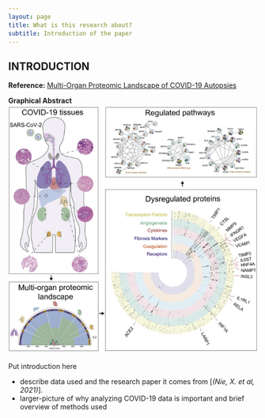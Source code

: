 ```yaml
---
layout: page
title: What is this research about?
subtitle: Introduction of the paper
---
```




## INTRODUCTION

**Reference:** [Multi-Organ Proteomic Landscape of COVID-19 Autopsies](https://www.ncbi.nlm.nih.gov/pmc/articles/PMC7794601/)

**Graphical Abstract** 
[![Abstract](/img/graphicalAbstract.jpg)](https://www.ncbi.nlm.nih.gov/pmc/articles/PMC7794601/)

Put introduction here
- describe data used and the research paper it comes from [_(Nie, X. et al, 2021)_]. 
- larger-picture of why analyzing COVID-19 data is important and brief overview of methods used
